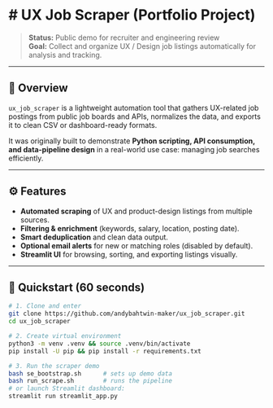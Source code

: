 # # UX Job Scraper (Portfolio Project)

> **Status:** Public demo for recruiter and engineering review  
> **Goal:** Collect and organize UX / Design job listings automatically for analysis and tracking.

---

## 🧠 Overview
`ux_job_scraper` is a lightweight automation tool that gathers UX-related job postings from public job boards and APIs, normalizes the data, and exports it to clean CSV or dashboard-ready formats.

It was originally built to demonstrate **Python scripting, API consumption, and data-pipeline design** in a real-world use case: managing job searches efficiently.

---

## ⚙️ Features
- **Automated scraping** of UX and product-design listings from multiple sources.  
- **Filtering & enrichment** (keywords, salary, location, posting date).  
- **Smart deduplication** and clean data output.  
- **Optional email alerts** for new or matching roles (disabled by default).  
- **Streamlit UI** for browsing, sorting, and exporting listings visually.  

---

## 🚀 Quickstart (60 seconds)

```bash
# 1. Clone and enter
git clone https://github.com/andybahtwin-maker/ux_job_scraper.git
cd ux_job_scraper

# 2. Create virtual environment
python3 -m venv .venv && source .venv/bin/activate
pip install -U pip && pip install -r requirements.txt

# 3. Run the scraper demo
bash se_bootstrap.sh      # sets up demo data
bash run_scrape.sh        # runs the pipeline
# or launch Streamlit dashboard:
streamlit run streamlit_app.py
